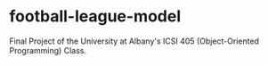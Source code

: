 # football-league-model
Final Project of the University at Albany's ICSI 405 (Object-Oriented Programming) Class.
